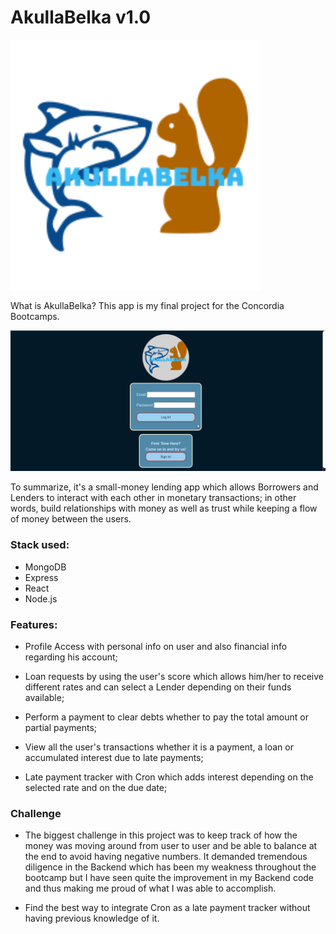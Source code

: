 # AkullaBelka v1.0

![AkullaBelka Logo](/client/src/assets/akullabelka_logo.svg)

What is AkullaBelka? This app is my final project for the Concordia Bootcamps.

![AkullaBelka Demo](./AkullaBelkaDemo.gif)

To summarize, it's a small-money lending app which allows Borrowers and Lenders to interact with each other in monetary transactions; in other words, build relationships with money as well as trust while keeping a flow of money between the users.

### Stack used:

- MongoDB
- Express
- React
- Node.js

### Features:

- Profile Access with personal info on user and also financial info regarding his account;

- Loan requests by using the user's score which allows him/her to receive different rates and can select a Lender depending on their funds available;

- Perform a payment to clear debts whether to pay the total amount or partial payments;

- View all the user's transactions whether it is a payment, a loan or accumulated interest due to late payments;

- Late payment tracker with Cron which adds interest depending on the selected rate and on the due date;

### Challenge

- The biggest challenge in this project was to keep track of how the money was moving around from user to user and be able to balance at the end to avoid having negative numbers. It demanded tremendous diligence in the Backend which has been my weakness throughout the bootcamp but I have seen quite the improvement in my Backend code and thus making me proud of what I was able to accomplish.

- Find the best way to integrate Cron as a late payment tracker without having previous knowledge of it.
<!-- ### Future Add-ons


- Add a profile picture in some sort of avatar to make it more personable;

- Add a Chat component in order to let users interact in real-time and keep there chat logs saved;

- Add a Review component in order to rate users in terms of how good they are in paying on time; -->
